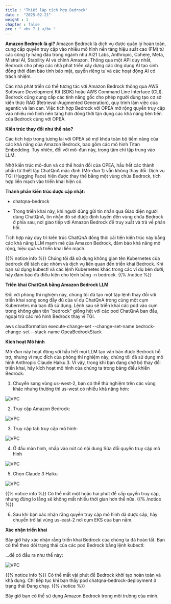 ```yaml
---
title : "Thiết lập tích hợp Bedrock"
date :  "2025-02-21" 
weight : 1 
chapter : false
pre : " <b> 7.1 </b> "
---
```

**Amazon Bedrock là gì?**
Amazon Bedrock là dịch vụ được quản lý hoàn toàn, cung cấp quyền truy cập vào nhiều mô hình nền tảng hiệu suất cao (FM) từ các công ty hàng đầu trong ngành như AI21 Labs, Anthropic, Cohere, Meta, Mistral AI, Stability AI và chính Amazon. Thông qua một API duy nhất, Bedrock cho phép các nhà phát triển xây dựng các ứng dụng AI tạo sinh đồng thời đảm bảo tính bảo mật, quyền riêng tư và các hoạt động AI có trách nhiệm.

Các nhà phát triển có thể tương tác với Amazon Bedrock thông qua AWS Software Development Kit (SDK) hoặc AWS Command Line Interface (CLI). Bedrock cũng cung cấp các tính năng gốc cho phép người dùng tạo cơ sở kiến ​​thức RAG (Retrieval-Augmented Generation), quy trình làm việc của agentic và lan can. Việc tích hợp Bedrock với OPEA mở rộng quyền truy cập vào nhiều mô hình nền tảng hơn đồng thời tận dụng các khả năng tiên tiến của Bedrock cùng với OPEA.

**Kiến trúc thay đổi như thế nào?**

Các tích hợp trong tương lai với OPEA sẽ mở khóa toàn bộ tiềm năng của các khả năng của Amazon Bedrock, bao gồm các mô hình Titan Embedding. Tuy nhiên, đối với mô-đun này, trọng tâm chỉ tập trung vào LLM.

Nhờ kiến ​​trúc mô-đun và có thể hoán đổi của OPEA, hầu hết các thành phần từ thiết lập ChatQnA mặc định (Mô-đun 1) vẫn không thay đổi. Dịch vụ TGI (Hugging Face) hiện được thay thế bằng một vùng chứa Bedrock, tích hợp liền mạch vào triển khai hiện có.

**Thành phần kiến ​​trúc được cập nhật:**

+ chatqna-bedrock
- Trong triển khai này, khi người dùng gửi tin nhắn qua Giao diện người dùng ChatQnA, tin nhắn đó sẽ được định tuyến đến vùng chứa Bedrock ở phía sau, nơi giao tiếp với Amazon Bedrock để truy xuất và trả về phản hồi.

Tích hợp này duy trì kiến ​​trúc ChatQnA đồng thời cải tiến kiến ​​trúc này bằng các khả năng LLM mạnh mẽ của Amazon Bedrock, đảm bảo khả năng mở rộng, hiệu quả và triển khai liền mạch.

{{% notice info %}}
Chúng tôi đã sử dụng không gian tên Kubernetes của bedrock để tách các nhóm và dịch vụ liên quan đến triển khai Bedrock. Khi bạn sử dụng kubectl và các lệnh Kubernetes khác trong các ví dụ bên dưới, hãy đảm bảo đủ điều kiện cho lệnh bằng -n bedrock.
{{% /notice %}}

**Triển khai ChatQnA bằng Amazon Bedrock LLM**

Đối với phòng thí nghiệm này, chúng tôi đã tạo một tập lệnh thay đổi với triển khai song song đầy đủ của ví dụ ChatQnA trong cùng một cụm Kubernetes mà bạn đã sử dụng. Lệnh sau sẽ triển khai các pod vào cụm trong không gian tên "bedrock" giống hệt với các pod ChatQnA ban đầu, ngoại trừ các mô hình Bedrock thay vì TGI.

aws cloudformation execute-change-set --change-set-name bedrock-change-set --stack-name OpeaBedrockStack

**Kích hoạt Mô hình**

Mô-đun này hoạt động với hầu hết mọi LLM tạo văn bản được Bedrock hỗ trợ, nhưng vì mục đích của phòng thí nghiệm này, chúng tôi đã sử dụng mô hình Anthropic Claude Haiku 3. Vì vậy, trong khi bạn đang chờ bộ thay đổi triển khai, hãy kích hoạt mô hình của chúng ta trong bảng điều khiển Bedrock:

1. Chuyển sang vùng us-west-2, bạn có thể thử nghiệm trên các vùng khác nhưng thường thì us-west có nhiều khả năng hơn:

![VPC](/10000/images/5.fwd/image116.png)

2. Truy cập Amazon Bedrock:

![VPC](/10000/images/5.fwd/image117.png)

3. Truy cập tab truy cập mô hình:

![VPC](/10000/images/5.fwd/image118.png)

4. Ở đầu màn hình, nhấp vào nút có nội dung Sửa đổi quyền truy cập mô hình

![VPC](/10000/images/5.fwd/image119.png)

5. Chọn Claude 3 Haiku

![VPC](/10000/images/5.fwd/image120.png)

{{% notice info %}}
Có thể mất một hoặc hai phút để cấp quyền truy cập, nhưng đừng lo lắng sẽ không mất nhiều thời gian hơn thế nữa.
{{% /notice %}}

6. Sau khi bạn xác nhận rằng quyền truy cập mô hình đã được cấp, hãy chuyển trở lại vùng us-east-2 nơi cụm EKS của bạn nằm.

**Xác nhận triển khai**

Bây giờ hãy xác nhận rằng triển khai Bedrock của chúng ta đã hoàn tất. Bạn có thể theo dõi trạng thái của các pod Bedrock bằng lệnh kubectl:

...để có đầu ra như thế này:

![VPC](/10000/images/5.fwd/image121.png)

{{% notice info %}}
Có thể mất vài phút để Bedrock khởi tạo hoàn toàn và khả dụng. Chỉ tiếp tục khi bạn thấy pod chatqna-bedrock-deployment ở trạng thái Đang chạy.
{{% /notice %}}

Bây giờ bạn có thể sử dụng Amazon Bedrock trong môi trường của mình.